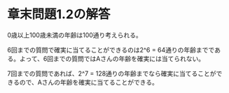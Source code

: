 # 章末問題1.2の解答

0歳以上100歳未満の年齢は100通り考えられる。

6回までの質問で確実に当てることができるのは2^6 = 64通りの年齢までである。よって、6回までの質問ではAさんの年齢を確実には当てられない。

7回までの質問であれば、2^7 = 128通りの年齢までなら確実に当てることができるので、Aさんの年齢を確実に当てることができる。